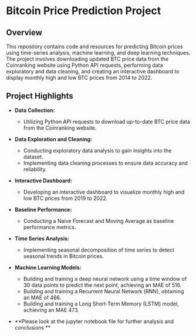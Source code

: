 # Bitcoin Price Prediction Project

## Overview

This repository contains code and resources for predicting Bitcoin prices using time-series analysis, machine learning, and deep learning techniques. The project involves downloading updated BTC price data from the Coinranking website using Python API requests, performing data exploratory and data cleaning, and creating an interactive dashboard to display monthly high and low BTC prices from 2014 to 2022.

## Project Highlights

- **Data Collection:**
  - Utilizing Python API requests to download up-to-date BTC price data from the Coinranking website.

- **Data Exploration and Cleaning:**
  - Conducting exploratory data analysis to gain insights into the dataset.
  - Implementing data cleaning processes to ensure data accuracy and reliability.

- **Interactive Dashboard:**
  - Developing an interactive dashboard to visualize monthly high and low BTC prices from 2019 to 2022.

- **Baseline Performance:**
  - Conducting a Naive Forecast and Moving Average as baseline performance metrics.

- **Time Series Analysis:**
  - Implementing seasonal decomposition of time series to detect seasonal trends in Bitcoin prices.

- **Machine Learning Models:**
  - Building and training a deep neural network using a time window of 30 data points to predict the next point, achieving an MAE of 516.
  - Building and training a Recurrent Neural Network (RNN), obtaining an MAE of 466.
  - Building and training a Long Short-Term Memory (LSTM) model, achieving an MAE 473.

- **Please look at the jupyter notebook file for further analysis and conclusions **
